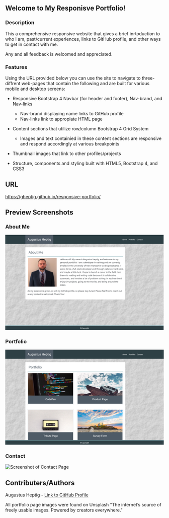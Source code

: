## Welcome to My Responisve Portfolio!

### Description
This a comprehensive responsive website that gives a brief inrtoduction to who I am, past/current experiences, links to GitHub profile, and other ways to get in contact with me.

Any and all feedback is welcomed and appreciated.  

### Features
Using the URL provided below you can use the site to navigate to three-diffrent web-pages that contain the following and are built for various mobile and desktop screens:

* Responsive Bootstrap 4 Navbar (for header and footer), Nav-brand, and Nav-links
    * Nav-brand displaying name links to GitHub profile
    * Nav-links link to appropiate HTML page
    
* Content sections that utilize row/column Bootstrap 4 Grid System
    * Images and text containied in these content sections are responsive and respond accordingly at various breakpoints

* Thumbnail images that link to other profiles/projects

* Structure, components and styling built with HTML5, Bootstrap 4, and CSS3

## URL

https://gheptig.github.io/responsive-portfolio/

## Preview Screenshots

### About Me

![Screenshot of About Me](assets-v2/images-v2/aboutmepreview.PNG)

### Portfolio

![Screenshot of Portfolio Page](assets-v2/images-v2/portfoliopreview.PNG)

### Contact

![Screenshot of Contact Page](https://raw.githubusercontent.com/gheptig/responsive-portfolio/master/assets-v2/images-v2/contactpreview.PNG)


## Contributers/Authors

Augustus Heptig - [Link to GitHub Profile](https://github.com/gheptig)

All portfolio page images were found on Unsplash "The internet’s source of freely usable images.
Powered by creators everywhere."


